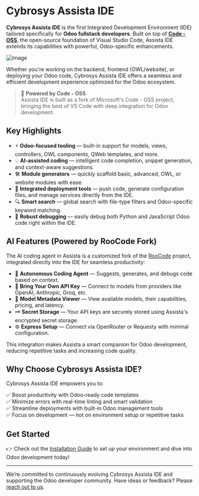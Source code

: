 # Cybrosys Assista IDE

**Cybrosys Assista IDE** is the first Integrated Development Environment (IDE) tailored specifically for **Odoo fullstack developers**. Built on top of **[Code - OSS](https://github.com/microsoft/vscode)**, the open-source foundation of Visual Studio Code, Assista IDE extends its capabilities with powerful, Odoo-specific enhancements.

![image](https://github.com/user-attachments/assets/5115271a-e990-4c32-8022-468132aca627)


Whether you're working on the backend, frontend (OWL/website), or deploying your Odoo code, Cybrosys Assista IDE offers a seamless and efficient development experience optimized for the Odoo ecosystem.

> 🧩 **Powered by Code - OSS**  
> Assista IDE is built as a fork of Microsoft's Code - OSS project, bringing the best of VS Code with deep integration for Odoo development.

## Key Highlights

- ⚡ **Odoo-focused tooling** — built-in support for models, views, controllers, OWL components, QWeb templates, and more.
- 💡 **AI-assisted coding** — intelligent code completion, snippet generation, and context-aware suggestions.
- 🛠 **Module generators** — quickly scaffold basic, advanced, OWL, or website modules with ease.
- 🚀 **Integrated deployment tools** — push code, generate configuration files, and manage services directly from the IDE.
- 🔍 **Smart search** — global search with file-type filters and Odoo-specific keyword matching.
- 🐞 **Robust debugging** — easily debug both Python and JavaScript Odoo code right within the IDE.

## AI Features (Powered by RooCode Fork)

The AI coding agent in Assista is a customized fork of the [RooCode](https://github.com/roocode-ai/roocode) project, integrated directly into the IDE for seamless productivity:

- 🤖 **Autonomous Coding Agent** — Suggests, generates, and debugs code based on context.
- 🔑 **Bring Your Own API Key** — Connect to models from providers like OpenAI, Anthropic, Groq, etc.
- 🧠 **Model Metadata Viewer** — View available models, their capabilities, pricing, and latency.
- 🗝 **Secret Storage** — Your API keys are securely stored using Assista's encrypted secret storage.
- ⚙️ **Express Setup** — Connect via OpenRouter or Requesty with minimal configuration.

This integration makes Assista a smart companion for Odoo development, reducing repetitive tasks and increasing code quality.

## Why Choose Cybrosys Assista IDE?

Cybrosys Assista IDE empowers you to:

✅ Boost productivity with Odoo-ready code templates  
✅ Minimize errors with real-time linting and smart validation  
✅ Streamline deployments with built-in Odoo management tools  
✅ Focus on development — not on environment setup or repetitive tasks

## Get Started

👉 Check out the [Installation Guide](https://assista.cybrosys.com/assista-ide/installation) to set up your environment and dive into Odoo development today!

---

We’re committed to continuously evolving Cybrosys Assista IDE and supporting the Odoo developer community. Have ideas or feedback? Please [reach out to us](/support/).
